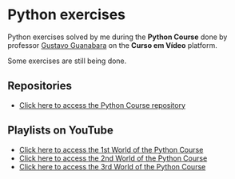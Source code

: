 # Python exercises
Python exercises solved by me during the **Python Course** done by professor [Gustavo Guanabara](https://github.com/gustavoguanabara) on the **Curso em Vídeo** platform.

Some exercises are still being done.

## Repositories
* [Click here to access the Python Course repository](https://github.com/cursoemvideo/cursoemvideo-python)

## Playlists on YouTube
* [Click here to access the 1st World of the Python Course](https://www.youtube.com/playlist?list=PLHz_AreHm4dlKP6QQCekuIPky1CiwmdI6)
* [Click here to access the 2nd World of the Python Course](https://www.youtube.com/playlist?list=PLHz_AreHm4dk_nZHmxxf_J0WRAqy5Czye)
* [Click here to access the 3rd World of the Python Course](https://www.youtube.com/playlist?list=PLHz_AreHm4dksnH2jVTIVNviIMBVYyFnH)